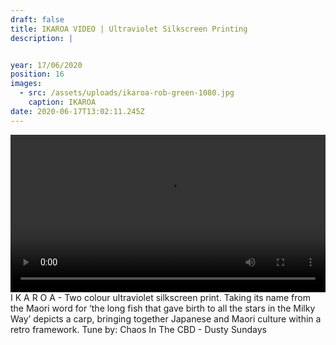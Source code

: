 ```yaml
---
draft: false
title: IKAROA VIDEO | Ultraviolet Silkscreen Printing
description: |


year: 17/06/2020
position: 16
images:
  - src: /assets/uploads/ikaroa-rob-green-1080.jpg
    caption: IKAROA                   
date: 2020-06-17T13:02:11.245Z
---
```


 <!-- Add your local MP4 video -->
  <video width="100%" height="auto" controls>
    <source src="/assets/videos/rob_green_Ikaroa_web.mp4" type="video/mp4">
  </video>
  I K A R O A - Two colour ultraviolet silkscreen print. Taking its name from the Maori word for ‘the long fish that gave birth to all the stars in the Milky Way’ depicts a carp, bringing together Japanese and Maori culture within a retro framework. Tune by: Chaos In The CBD - Dusty Sundays  